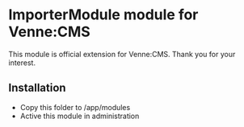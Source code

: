 ImporterModule module for Venne:CMS
===================================

This module is official extension for Venne:CMS. Thank you for your interest.

Installation
------------

- Copy this folder to /app/modules
- Active this module in administration
